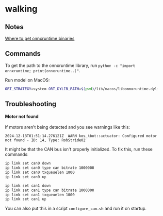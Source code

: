 # walking

## Notes

[Where to get onnxruntime binaries](https://github.com/microsoft/onnxruntime/releases)

## Commands

To get the path to the onnxruntime library, run `python -c "import onnxruntime; print(onnxruntime..)"`.

Run model on MacOS:

```bash
ORT_STRATEGY=system ORT_DYLIB_PATH=$(pwd)/lib/macos/libonnxruntime.dylib cargo run -p model -- position_control.onnx
```

## Troubleshooting

#### Motor not found

If motors aren't being detected and you see warnings like this:
```
2024-12-13T01:51:14.276121Z  WARN kos_kbot::actuator: Configured motor not found - ID: 14, Type: RobStride02
```

It might be that the CAN bus isn't properly initialized. To fix this, run these commands:

```bash
ip link set can0 down
ip link set can0 type can bitrate 1000000
ip link set can0 txqueuelen 1000
ip link set can0 up

ip link set can1 down
ip link set can1 type can bitrate 1000000
ip link set can1 txqueuelen 1000
ip link set can1 up
```
You can also put this in a script `configure_can.sh` and run it on startup.
